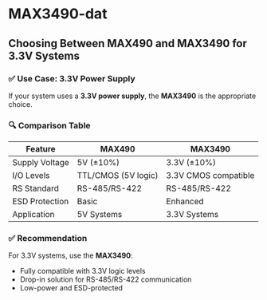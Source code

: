 
# MAX3490-dat

## Choosing Between MAX490 and MAX3490 for 3.3V Systems

### ✅ Use Case: 3.3V Power Supply

If your system uses a **3.3V power supply**, the **MAX3490** is the appropriate choice.

### 🔍 Comparison Table

| Feature         | MAX490              | MAX3490              |
|----------------|---------------------|----------------------|
| Supply Voltage | 5V (±10%)           | 3.3V (±10%)          |
| I/O Levels     | TTL/CMOS (5V logic) | 3.3V CMOS compatible |
| RS Standard    | RS-485/RS-422       | RS-485/RS-422        |
| ESD Protection | Basic               | Enhanced             |
| Application    | 5V Systems          | 3.3V Systems         |

### ✅ Recommendation

For 3.3V systems, use the **MAX3490**:
- Fully compatible with 3.3V logic levels
- Drop-in solution for RS-485/RS-422 communication
- Low-power and ESD-protected